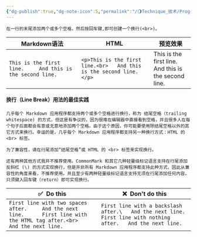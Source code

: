 ```yaml
---
{"dg-publish":true,"dg-note-icon":5,"permalink":"/🌖Technique_技术/Programming/Markdown/Markdown换行语法/","dgPassFrontmatter":true,"noteIcon":5,"created":"2024-08-25T19:18:47.247+08:00","updated":"2024-08-25T20:15:52.861+08:00"}
---
```


~~~
在一行的末尾添加两个或多个空格，然后按回车键,即可创建一个换行(<br>)。
~~~

| Markdown语法                                                 | HTML                                                                | 预览效果                                                      |
| ---------------------------------------------------------- | ------------------------------------------------------------------- | --------------------------------------------------------- |
| `This is the first line.     And this is the second line.` | `<p>This is the first line.<br>   And this is the second line.</p>` | This is the first line.  <br>And this is the second line. |
#### 换行（Line Break）用法的最佳实践
~~~
几乎每个 Markdown 应用程序都支持两个或多个空格进行换行，称为 结尾空格（trailing whitespace) 的方式，但这是有争议的，因为很难在编辑器中直接看到空格，并且很多人在每个句子后面都会有意或无意地添加两个空格。由于这个原因，你可能要使用除结尾空格以外的其它方式来换行。幸运的是，几乎每个 Markdown 应用程序都支持另一种换行方式：HTML 的 <br> 标签。

为了兼容性，请在行尾添加“结尾空格”或 HTML 的 <br> 标签来实现换行。

还有两种其他方式我并不推荐使用。CommonMark 和其它几种轻量级标记语言支持在行尾添加反斜杠 (\) 的方式实现换行，但是并非所有 Markdown 应用程序都支持此种方式，因此从兼容性的角度来看，不推荐使用。并且至少有两种轻量级标记语言支持无须在行尾添加任何内容，只须键入回车键（return）即可实现换行。
~~~

| ✅  Do this                                                                                                                         | ❌  Don't do this                                                                                                       |
| ---------------------------------------------------------------------------------------------------------------------------------- | ---------------------------------------------------------------------------------------------------------------------- |
| `First line with two spaces after.     And the next line.      First line with the HTML tag after.<br>   And the next line.      ` | `First line with a backslash after.\   And the next line.      First line with nothing after.   And the next line.   ` |
